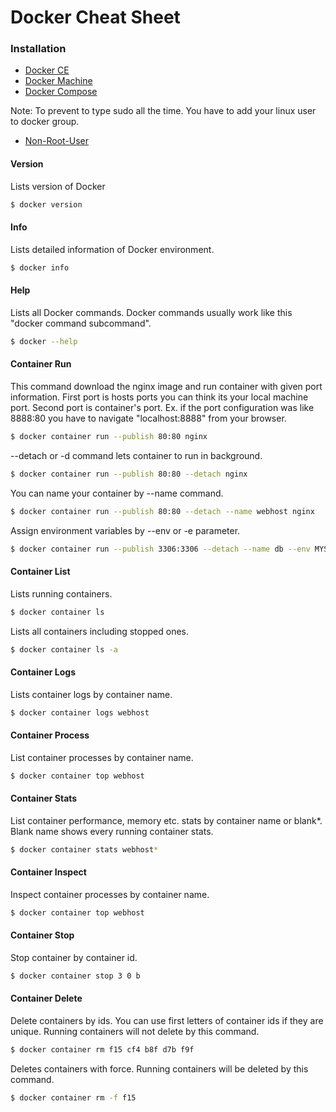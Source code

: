 # Docker Cheat Sheet

### Installation
* [Docker CE]
* [Docker Machine]
* [Docker Compose]

Note: To prevent to type sudo all the time. You have to add your linux user to docker group.
* [Non-Root-User]

#### Version
Lists version of Docker
```sh
$ docker version
```

#### Info
Lists detailed information of Docker environment.
```sh
$ docker info
```

#### Help
Lists all Docker commands. Docker commands usually work like this "docker command subcommand".
```sh
$ docker --help
```

#### Container Run
This command download the nginx image and run container with given port information. First port is hosts ports you can think its your local machine port. Second port is container's port. Ex. if the port configuration was like 8888:80 you have to navigate "localhost:8888" from your browser.
```sh
$ docker container run --publish 80:80 nginx
```

--detach or -d command lets container to run in background.
```sh
$ docker container run --publish 80:80 --detach nginx
```

You can name your container by --name command.
```sh
$ docker container run --publish 80:80 --detach --name webhost nginx
```

Assign environment variables by --env or -e parameter.
```sh
$ docker container run --publish 3306:3306 --detach --name db --env MYSQL_RANDOM_ROOT_PASSWORD=yes mysql
```

#### Container List
Lists running containers.
```sh
$ docker container ls
```

Lists all containers including stopped ones.
```sh
$ docker container ls -a
```

#### Container Logs
Lists container logs by container name.
```sh
$ docker container logs webhost
```

#### Container Process
List container processes by container name.
```sh
$ docker container top webhost
```

#### Container Stats
List container performance, memory etc. stats by container name or blank*. Blank name shows every running container stats.
```sh
$ docker container stats webhost*
```

#### Container Inspect
Inspect container processes by container name.
```sh
$ docker container top webhost  
```

#### Container Stop
Stop container by container id.
```sh
$ docker container stop 3 0 b
```

#### Container Delete
Delete containers by ids. You can use first letters of container ids if they are unique. Running containers will not delete by this command.
```sh
$ docker container rm f15 cf4 b8f d7b f9f
```

Deletes containers with force. Running containers will be deleted by this command.
```sh
$ docker container rm -f f15
```


[Docker CE]: <https://docs.docker.com/install/linux/docker-ce/ubuntu/>
[Docker Machine]: <https://docs.docker.com/machine/install-machine/>
[Docker Compose]: <https://docs.docker.com/compose/install/>
[Non-Root-User]: <https://docs.docker.com/install/linux/linux-postinstall/#manage-docker-as-a-non-root-user>
